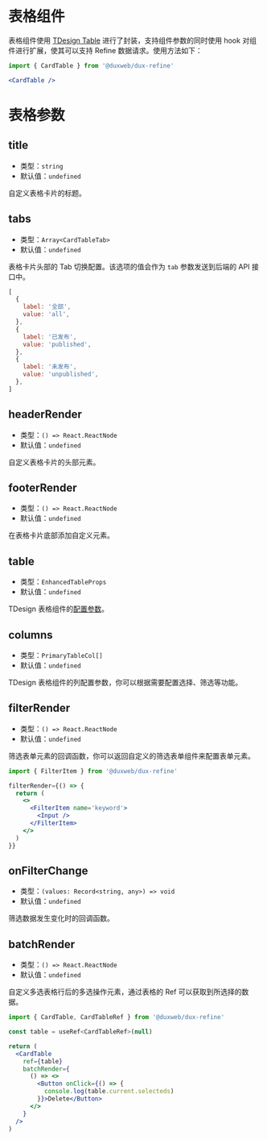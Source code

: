 # 表格组件

表格组件使用 [TDesign Table](https://tdesign.tencent.com/react/components/table) 进行了封装，支持组件参数的同时使用 hook 对组件进行扩展，使其可以支持 Refine 数据请求。使用方法如下：

```jsx
import { CardTable } from '@duxweb/dux-refine'

<CardTable />
```

# 表格参数

## title

- 类型：`string`
- 默认值：`undefined`

自定义表格卡片的标题。


## tabs

- 类型：`Array<CardTableTab>`
- 默认值：`undefined`

表格卡片头部的 Tab 切换配置。该选项的值会作为 `tab` 参数发送到后端的 API 接口中。

```jsx
[
  {
    label: '全部',
    value: 'all',
  },
  {
    label: '已发布',
    value: 'published',
  },
  {
    label: '未发布',
    value: 'unpublished',
  },
]
```

## headerRender

- 类型：`() => React.ReactNode`
- 默认值：`undefined`

自定义表格卡片的头部元素。

## footerRender

- 类型：`() => React.ReactNode`
- 默认值：`undefined`

在表格卡片底部添加自定义元素。

## table

- 类型：`EnhancedTableProps`
- 默认值：`undefined`

TDesign 表格组件的[配置参数](https://tdesign.tencent.com/react/components/table?tab=api)。

## columns

- 类型：`PrimaryTableCol[]`
- 默认值：`undefined`

TDesign 表格组件的列配置参数，你可以根据需要配置选择、筛选等功能。

## filterRender

- 类型：`() => React.ReactNode`
- 默认值：`undefined`

筛选表单元素的回调函数，你可以返回自定义的筛选表单组件来配置表单元素。

```jsx
import { FilterItem } from '@duxweb/dux-refine'

filterRender={() => {
  return (
    <>
      <FilterItem name='keyword'>
        <Input />
      </FilterItem>
    </>
  )
}}
```

## onFilterChange

- 类型：`(values: Record<string, any>) => void`
- 默认值：`undefined`

筛选数据发生变化时的回调函数。

## batchRender

- 类型：`() => React.ReactNode`
- 默认值：`undefined`

自定义多选表格行后的多选操作元素，通过表格的 Ref 可以获取到所选择的数据。

```jsx
import { CardTable, CardTableRef } from '@duxweb/dux-refine'

const table = useRef<CardTableRef>(null)

return (
  <CardTable
    ref={table}
    batchRender={
      () => <>
        <Button onClick={() => {
          console.log(table.current.selecteds)
        }}>Delete</Button>
      </>
    }
  />
)
```